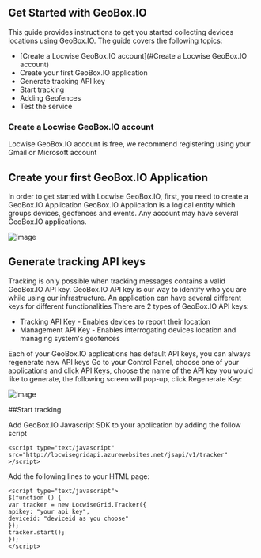 Get Started with GeoBox.IO
--------------------------
This guide provides instructions to get you started collecting devices locations using GeoBox.IO. The guide covers the following topics:

* [Create a Locwise GeoBox.IO account](#Create a Locwise GeoBox.IO account)
* Create your first GeoBox.IO application
* Generate tracking API key
* Start tracking
* Adding Geofences
* Test the service

### Create a Locwise GeoBox.IO account 
Locwise GeoBox.IO account is free, we recommend registering using your Gmail or Microsoft account
## Create your first GeoBox.IO Application
In order to get started with Locwise GeoBox.IO, first, you need to create a GeoBox.IO Application
GeoBox.IO Application is a logical entity which groups devices, geofences and events.
Any account may have several GeoBox.IO applications. 

![image](https://cloud.githubusercontent.com/assets/15333203/11377781/6e322598-92f0-11e5-8f37-f7059d0b07b4.png)
## Generate tracking API keys
Tracking is only possible when tracking messages contains a valid GeoBox.IO API key. 
GeoBox.IO API key is our way to identify who you are while using our infrastructure.
An application can have several different keys for different functionalities 
There are 2 types of GeoBox.IO API keys:
- Tracking API Key - Enables devices to report their location
- Management API Key - Enables interrogating devices location and managing system's geofences

Each of your GeoBox.IO applications has default API keys, you can always regenerate new API keys
Go to your Control Panel, choose one of your applications and click API Keys, choose the name of the API key you would like to generate, the following screen will pop-up, click Regenerate Key:

![image](https://cloud.githubusercontent.com/assets/15333203/11377889/1229757a-92f1-11e5-8182-5ff95da9a2c8.png)

 
##Start tracking

Add GeoBox.IO Javascript SDK to your application by adding the follow script

    <script type="text/javascript" src="http://locwisegridapi.azurewebsites.net/jsapi/v1/tracker" >/script>

Add the following lines to your HTML page:

    <script type="text/javascript">
    $(function () {
    var tracker = new LocwiseGrid.Tracker({
    apikey: "your api key",
    deviceid: "deviceid as you choose"
    });
    tracker.start();
    });
    </script>
